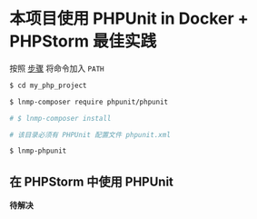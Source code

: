 # 本项目使用 PHPUnit in Docker + PHPStorm 最佳实践

按照 [步骤](command.md) 将命令加入 `PATH`

```bash
$ cd my_php_project

$ lnmp-composer require phpunit/phpunit

# $ lnmp-composer install

# 该目录必须有 PHPUnit 配置文件 phpunit.xml

$ lnmp-phpunit
```

## 在 PHPStorm 中使用 PHPUnit

**待解决**
